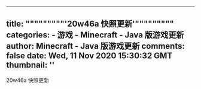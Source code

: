 
---
title: """""""""'20w46a 快照更新'"""""""""
categories: 
    - 游戏
    - Minecraft - Java 版游戏更新
author: Minecraft - Java 版游戏更新
comments: false
date: Wed, 11 Nov 2020 15:30:32 GMT
thumbnail: ''
---

<div>   
20w46a 快照更新  
</div>
            